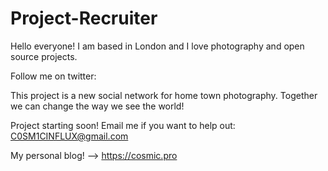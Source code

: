 # Project-Recruiter

Hello everyone! I am based in London and I love photography and open source projects.

Follow me on twitter: <INSERT TWITTER>

This project is a new social network for home town photography. Together we can change the way we see the world!

Project starting soon! Email me if you want to help out: C0SM1CINFLUX@gmail.com

My personal blog! --> https://cosmic.pro
